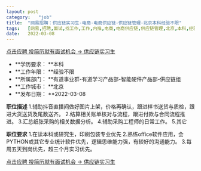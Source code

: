 ```yaml
---
layout:	post
category:	"job"
title:	"网易招聘：供应链实习生-电商-电商供应链-供应链管理-北京本科经验不限"
tags:	[网易,招聘,面试,找工作,工作,内推,电商,电商供应链,供应链管理,北京,本科,经验不限]
date:	2022-03-08
---
```


[点击应聘 投简历就有面试机会 -> 供应链实习生](http://mobile.bole.netease.com/bole/boleDetail?id=17714&employeeId=346f03c3cda5f04c&key=all)



- **学历要求： **本科
- **工作年限： **经验不限
- **所属部门： **有道事业群-有道学习产品部-智能硬件产品部-供应链组
- **工作城市： **北京
- **发布日期： **2022-03-08



**职位描述**
1.辅助抖音直播间做好图片上架，价格再确认，跟进样书送货与质检，跟进大货送货及尾数送齐。
2.结算相关账单核对与流程，跟进付款与合同流程推进。
3.汇总纸张采购的相关数据分析。
4.辅助采购工程师的日常工作。
5.其它



**职位要求**
1.在读本科或研究生，印刷包装专业优先
2.熟练office软件应用，会PYTHON或其它专业统计软件优先，逻辑思维能力强，有较好的沟通能力。
3.每周五天到岗优先，超三个月实习优先。




[点击应聘 投简历就有面试机会 -> 供应链实习生](http://mobile.bole.netease.com/bole/boleDetail?id=17714&employeeId=346f03c3cda5f04c&key=all)